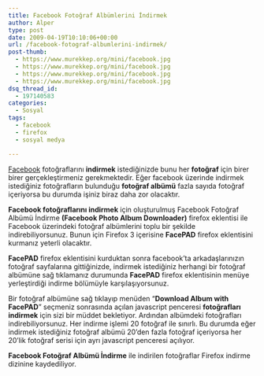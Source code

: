 ```yaml
---
title: Facebook Fotoğraf Albümlerini İndirmek
author: Alper
type: post
date: 2009-04-19T10:10:06+00:00
url: /facebook-fotograf-albumlerini-indirmek/
post-thumb:
  - https://www.murekkep.org/mini/facebook.jpg
  - https://www.murekkep.org/mini/facebook.jpg
  - https://www.murekkep.org/mini/facebook.jpg
  - https://www.murekkep.org/mini/facebook.jpg
dsq_thread_id:
  - 197140583
categories:
  - Sosyal
tags:
  - facebook
  - firefox
  - sosyal medya

---
```

[Facebook][1] fotoğraflarını **indirmek** istediğinizde bunu her **fotoğraf** için birer birer gerçekleştirmeniz gerekmektedir. Eğer facebook üzerinde indirmek istediğiniz fotoğrafların bulunduğu **fotoğraf albümü** fazla sayıda fotoğraf içeriyorsa bu durumda işiniz biraz daha zor olacaktır. 

**Facebook fotoğraflarını indirmek** için oluşturulmuş Facebook Fotoğraf Albümü İndirme **(Facebook Photo Album Downloader)** firefox eklentisi ile Facebook üzerindeki fotoğraf albümlerini toplu bir şekilde indirebiliyorsunuz. Bunun için Firefox 3 içerisine **FacePAD** firefox eklentisini kurmanız yeterli olacaktır.<!--more-->

**FacePAD** firefox eklentisini kurduktan sonra facebook&#8217;ta arkadaşlarınızın fotoğraf sayfalarına gittiğinizde, indirmek istediğiniz herhangi bir fotoğraf albümüne sağ tıklamanız durumunda **FacePAD** firefox eklentisinin menüye yerleştirdiği indirme bölümüyle karşılaşıyorsunuz. 

Bir fotoğraf albümüne sağ tıklayıp menüden &#8220;**Download Album with FacePAD**&#8221; seçmeniz sonrasında açılan javascript penceresi **fotoğrafları indirmek** için sizi bir müddet bekletiyor. Ardından albümdeki fotoğrafları indirebiliyorsunuz. Her indirme işlemi 20 fotoğraf ile sınırlı. Bu durumda eğer indirmek istediğiniz fotoğraf albümü 20&#8217;den fazla fotoğraf içeriyorsa her 20&#8217;lik fotoğraf serisi için ayrı javascript penceresi açılıyor. 

**Facebook Fotoğraf Albümü İndirme** ile indirilen fotoğraflar Firefox indirme dizinine kaydediliyor.

 [1]: http://www.facebook.com/